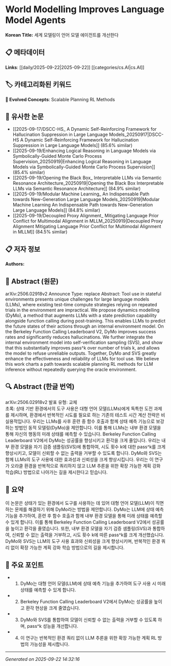 # World Modelling Improves Language Model Agents

**Korean Title:** 세계 모델링이 언어 모델 에이전트를 개선한다

## 📋 메타데이터

**Links**: [[daily/2025-09-22|2025-09-22]] [[categories/cs.AI|cs.AI]]

## 🏷️ 카테고리화된 키워드
**🚀 Evolved Concepts**: Scalable Planning RL Methods

## 🔗 유사한 논문
- [[2025-09-17/DSCC-HS_ A Dynamic Self-Reinforcing Framework for Hallucination Suppression in Large Language Models_20250917|DSCC-HS A Dynamic Self-Reinforcing Framework for Hallucination Suppression in Large Language Models]] (85.6% similar)
- [[2025-09-19/Enhancing Logical Reasoning in Language Models via Symbolically-Guided Monte Carlo Process Supervision_20250919|Enhancing Logical Reasoning in Language Models via Symbolically-Guided Monte Carlo Process Supervision]] (85.4% similar)
- [[2025-09-19/Opening the Black Box_ Interpretable LLMs via Semantic Resonance Architecture_20250919|Opening the Black Box Interpretable LLMs via Semantic Resonance Architecture]] (84.9% similar)
- [[2025-09-19/Modular Machine Learning_ An Indispensable Path towards New-Generation Large Language Models_20250919|Modular Machine Learning An Indispensable Path towards New-Generation Large Language Models]] (84.8% similar)
- [[2025-09-19/Decoupled Proxy Alignment_ Mitigating Language Prior Conflict for Multimodal Alignment in MLLM_20250919|Decoupled Proxy Alignment Mitigating Language Prior Conflict for Multimodal Alignment in MLLM]] (84.5% similar)

## 📋 저자 정보

**Authors:** 

## 📄 Abstract (원문)

arXiv:2506.02918v2 Announce Type: replace 
Abstract: Tool use in stateful environments presents unique challenges for large language models (LLMs), where existing test-time compute strategies relying on repeated trials in the environment are impractical. We propose dynamics modelling (DyMo), a method that augments LLMs with a state prediction capability alongside function calling during post-training. This enables LLMs to predict the future states of their actions through an internal environment model. On the Berkeley Function Calling Leaderboard V2, DyMo improves success rates and significantly reduces hallucinations. We further integrate the internal environment model into self-verification sampling (SVS), and show that this substantially improves pass^k over number of trials k, and allows the model to refuse unreliable outputs. Together, DyMo and SVS greatly enhance the effectiveness and reliability of LLMs for tool use. We believe this work charts a path towards scalable planning RL methods for LLM inference without repeatedly querying the oracle environment.

## 🔍 Abstract (한글 번역)

arXiv:2506.02918v2 발표 유형: 교체  
초록: 상태 기반 환경에서의 도구 사용은 대형 언어 모델(LLMs)에게 독특한 도전 과제를 제시하며, 환경에서 반복적인 시도를 필요로 하는 기존의 테스트 시간 계산 전략은 비실용적입니다. 우리는 LLMs를 사후 훈련 중 함수 호출과 함께 상태 예측 기능으로 보강하는 방법인 동적 모델링(DyMo)을 제안합니다. 이를 통해 LLMs는 내부 환경 모델을 통해 자신의 행동의 미래 상태를 예측할 수 있습니다. Berkeley Function Calling Leaderboard V2에서 DyMo는 성공률을 향상시키고 환각을 크게 줄입니다. 우리는 내부 환경 모델을 자기 검증 샘플링(SVS)에 통합하여, 시도 횟수 k에 대한 pass^k를 크게 향상시키고, 모델이 신뢰할 수 없는 출력을 거부할 수 있도록 합니다. DyMo와 SVS는 함께 LLMs의 도구 사용에 대한 효과성과 신뢰성을 크게 향상시킵니다. 우리는 이 연구가 오라클 환경을 반복적으로 쿼리하지 않고 LLM 추론을 위한 확장 가능한 계획 강화 학습(RL) 방법으로 나아가는 길을 제시한다고 믿습니다.

## 📝 요약

이 논문은 상태가 있는 환경에서 도구를 사용하는 데 있어 대형 언어 모델(LLM)이 직면하는 문제를 해결하기 위해 DyMo라는 방법을 제안합니다. DyMo는 LLM에 상태 예측 기능을 추가하여, 훈련 후 함수 호출과 함께 내부 환경 모델을 통해 미래 상태를 예측할 수 있게 합니다. 이를 통해 Berkeley Function Calling Leaderboard V2에서 성공률을 높이고 환각을 줄였습니다. 또한, 내부 환경 모델을 자기 검증 샘플링(SVS)과 통합하여, 신뢰할 수 없는 출력을 거부하고, 시도 횟수 k에 따른 pass^k를 크게 개선했습니다. DyMo와 SVS는 LLM의 도구 사용 효과와 신뢰성을 크게 향상시키며, 반복적인 환경 쿼리 없이 확장 가능한 계획 강화 학습 방법으로의 길을 제시합니다.

## 🎯 주요 포인트

- 1. DyMo는 대형 언어 모델(LLM)에 상태 예측 기능을 추가하여 도구 사용 시 미래 상태를 예측할 수 있게 합니다.

- 2. Berkeley Function Calling Leaderboard V2에서 DyMo는 성공률을 높이고 환각 현상을 크게 줄였습니다.

- 3. DyMo와 SVS를 통합하여 모델이 신뢰할 수 없는 출력을 거부할 수 있도록 하며, pass^k 성능을 개선합니다.

- 4. 이 연구는 반복적인 환경 쿼리 없이 LLM 추론을 위한 확장 가능한 계획 RL 방법의 가능성을 제시합니다.

---

*Generated on 2025-09-22 14:32:16*